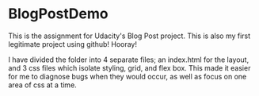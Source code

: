 # BlogPostDemo
This is the assignment for Udacity's Blog Post project. This is also my first legitimate project using github! Hooray!

I have divided the folder into 4 separate files; an index.html for the layout, and 3 css files which isolate styling, grid, and flex box. This made it easier for me to diagnose bugs when they would occur, as well as focus on one area of css at a time.